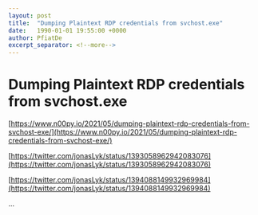 ```yaml
---
layout: post
title:  "Dumping Plaintext RDP credentials from svchost.exe"
date:   1990-01-01 19:55:00 +0000
author: PfiatDe
excerpt_separator: <!--more-->
---
```


# Dumping Plaintext RDP credentials from svchost.exe

[https://www.n00py.io/2021/05/dumping-plaintext-rdp-credentials-from-svchost-exe/](https://www.n00py.io/2021/05/dumping-plaintext-rdp-credentials-from-svchost-exe/)

[https://twitter.com/jonasLyk/status/1393058962942083076](https://twitter.com/jonasLyk/status/1393058962942083076)

[https://twitter.com/jonasLyk/status/1394088149932969984](https://twitter.com/jonasLyk/status/1394088149932969984)

...
<!--more-->
